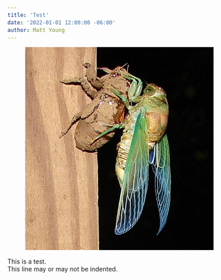 ```yaml
---
title: 'Test'
date: '2022-01-01 12:00:00 -06:00'
author: Matt Young
---
```

<figure class="on-the-left-side">
<img src="/uploads/2022/Phelps_Cicada_Crop_600.jpg" alt="cicada"/>
</figure>
This is a test.
<div class="margin-left:1em">
This line may or may not be indented.
</div>
